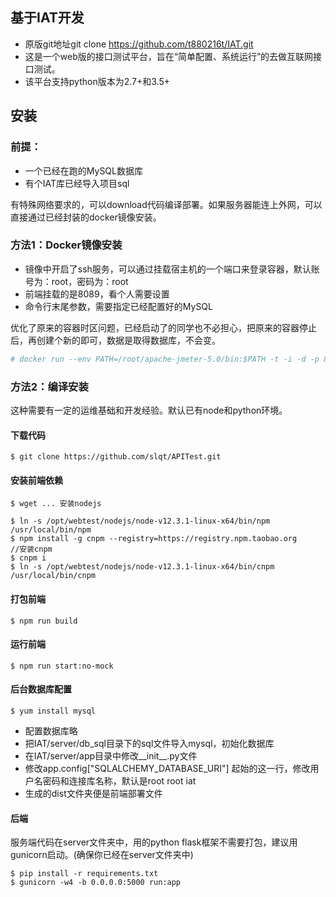 ## 基于IAT开发
- 原版git地址git clone https://github.com/t880216t/IAT.git
- 这是一个web版的接口测试平台，旨在“简单配置、系统运行”的去做互联网接口测试。
- 该平台支持python版本为2.7+和3.5+

## 安装

### 前提：
- 一个已经在跑的MySQL数据库
- 有个IAT库已经导入项目sql

有特殊网络要求的，可以download代码编译部署。如果服务器能连上外网，可以直接通过已经封装的docker镜像安装。
### 方法1：Docker镜像安装
- 镜像中开启了ssh服务，可以通过挂载宿主机的一个端口来登录容器，默认账号为：root，密码为：root
- 前端挂载的是8089，看个人需要设置
- 命令行末尾参数，需要指定已经配置好的MySQL

优化了原来的容器时区问题，已经启动了的同学也不必担心，把原来的容器停止后，再创建个新的即可，数据是取得数据库，不会变。
``` bash
# docker run --env PATH=/root/apache-jmeter-5.0/bin:$PATH -t -i -d -p 8089:80 -p 9022:22 --name=iat6 ownerworld/iat:0.0.6  /bin/start.sh "root:root@127.0.0.1:3306"
```

### 方法2：编译安装
这种需要有一定的运维基础和开发经验。默认已有node和python环境。
#### 下载代码
```
$ git clone https://github.com/slqt/APITest.git
```
#### 安装前端依赖
```
$ wget ... 安装nodejs 

$ ln -s /opt/webtest/nodejs/node-v12.3.1-linux-x64/bin/npm /usr/local/bin/npm 
$ npm install -g cnpm --registry=https://registry.npm.taobao.org 
//安装cnpm
$ cnpm i
$ ln -s /opt/webtest/nodejs/node-v12.3.1-linux-x64/bin/cnpm /usr/local/bin/cnpm 
```
#### 打包前端
```
$ npm run build
```
#### 运行前端
```
$ npm run start:no-mock 
```
#### 后台数据库配置
```
$ yum install mysql 
```
- 配置数据库略
- 把IAT/server/db_sql目录下的sql文件导入mysql，初始化数据库
- 在IAT/server/app目录中修改__init__.py文件
- 修改app.config["SQLALCHEMY_DATABASE_URI"] 起始的这一行，修改用户名密码和连接库名称，默认是root root iat
- 生成的dist文件夹便是前端部署文件
#### 后端
服务端代码在server文件夹中，用的python flask框架不需要打包，建议用gunicorn启动。(确保你已经在server文件夹中)
```
$ pip install -r requirements.txt
$ gunicorn -w4 -b 0.0.0.0:5000 run:app
```

